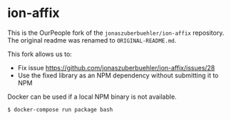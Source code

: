 # ion-affix

This is the OurPeople fork of the `jonaszuberbuehler/ion-affix` repository. The original readme was renamed to `ORIGINAL-README.md`.

This fork allows us to:

- Fix issue https://github.com/jonaszuberbuehler/ion-affix/issues/28
- Use the fixed library as an NPM dependency without submitting it to NPM

Docker can be used if a local NPM binary is not available.

```sh
$ docker-compose run package bash
```
